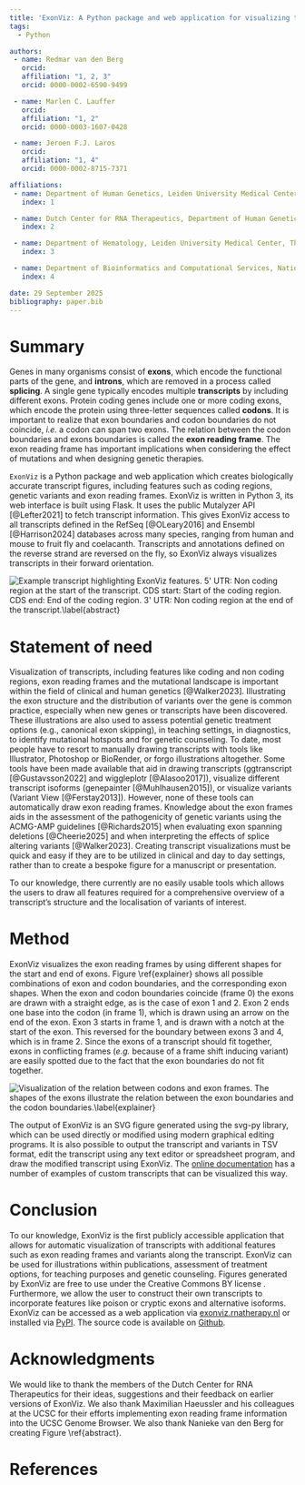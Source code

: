 ```yaml
---
title: 'ExonViz: A Python package and web application for visualizing transcripts'
tags:
  - Python

authors:
 - name: Redmar van den Berg
   orcid:
   affiliation: "1, 2, 3"
   orcid: 0000-0002-6590-9499

 - name: Marlen C. Lauffer
   orcid:
   affiliation: "1, 2"
   orcid: 0000-0003-1607-0428

 - name: Jeroen F.J. Laros
   orcid:
   affiliation: "1, 4"
   orcid: 0000-0002-8715-7371

affiliations:
 - name: Department of Human Genetics, Leiden University Medical Center, The Netherlands
   index: 1

 - name: Dutch Center for RNA Therapeutics, Department of Human Genetics, Leiden University Medical Center, The Netherlands
   index: 2

 - name: Department of Hematology, Leiden University Medical Center, The Netherlands
   index: 3

 - name: Department of Bioinformatics and Computational Services, National Institute of Public Health and the Environment, The Netherlands
   index: 4

date: 29 September 2025
bibliography: paper.bib
---
```


# Summary
Genes in many organisms consist of **exons**, which encode the functional parts
of the gene, and **introns**, which are removed in a process called
**splicing**. A single gene typically encodes multiple **transcripts** by
including different exons. Protein coding genes include one or more coding
exons, which encode the protein using three-letter sequences called **codons**.
It is important to realize that exon boundaries and codon boundaries do not
coincide, *i.e.* a codon can span two exons. The relation between the codon
boundaries and exons boundaries is called the **exon reading frame**. The exon
reading frame has important implications when considering the effect of
mutations and when designing genetic therapies.

`ExonViz` is a Python package and web application which creates biologically
accurate transcript figures, including features such as coding regions, genetic
variants and exon reading frames. ExonViz is written in Python 3, its web
interface is built using Flask. It uses the public Mutalyzer API [@Lefter2021]
to fetch transcript information. This gives ExonViz access to all transcripts
defined in the RefSeq [@OLeary2016] and Ensembl [@Harrison2024] databases
across many species, ranging from human and mouse to fruit fly and coelacanth.
Transcripts and annotations defined on the reverse strand are reversed on the
fly, so ExonViz always visualizes transcripts in their forward orientation.

![Example transcript highlighting ExonViz features. **5' UTR**: Non coding
region at the start of the transcript. **CDS start**: Start of the coding
region. **CDS end**: End of the coding region. **3' UTR**: Non coding region at
the end of the transcript.\label{abstract}](docs/figures/abstract.svg)

# Statement of need
Visualization of transcripts, including features like coding and non coding
regions, exon reading frames and the mutational landscape is important within
the field of clinical and human genetics [@Walker2023]. Illustrating the exon
structure and the distribution of variants over the gene is common practice,
especially when new genes or transcripts have been discovered. These
illustrations are also used to assess potential genetic treatment options
(e.g., canonical exon skipping), in teaching settings, in diagnostics, to
identify mutational hotspots and for genetic counseling. To date, most people
have to resort to manually drawing transcripts with tools like Illustrator,
Photoshop or BioRender, or forgo illustrations altogether. Some tools have been
made available that aid in drawing transcripts (ggtranscript [@Gustavsson2022]
and wiggleplotr [@Alasoo2017]), visualize different transcript isoforms
(genepainter [@Muhlhausen2015]), or visualize variants (Variant View
[@Ferstay2013]). However, none of these tools can automatically draw exon
reading frames. Knowledge about the exon frames aids in the assessment of the
pathogenicity of genetic variants using the ACMG-AMP guidelines [@Richards2015]
when evaluating exon spanning deletions [@Cheerie2025] and when interpreting
the effects of splice altering variants [@Walker2023]. Creating transcript
visualizations must be quick and easy if they are to be utilized in clinical
and day to day settings, rather than to create a bespoke figure for a
manuscript or presentation.

To our knowledge, there currently are no easily usable tools which allows the
users to draw all features required for a comprehensive overview of a
transcript’s structure and the localisation of variants of interest.

# Method
ExonViz visualizes the exon reading frames by using different shapes for the
start and end of exons. Figure \ref{explainer} shows all possible combinations
of exon and codon boundaries, and the corresponding exon shapes. When the exon
and codon boundaries coincide (frame 0) the exons are drawn with a straight
edge, as is the case of exon 1 and 2. Exon 2 ends one base into the codon (in
frame 1), which is drawn using an arrow on the end of the exon. Exon 3 starts
in frame 1, and is drawn with a notch at the start of the exon. This reversed
for the boundary between exons 3 and 4, which is in frame 2. Since the exons of
a transcript should fit together, exons in conflicting frames (*e.g.* because
of a frame shift inducing variant) are easily spotted due to the fact that the
exon boundaries do not fit together.

![Visualization of the relation between codons and exon frames. The shapes of
the exons illustrate the relation between the exon boundaries and the codon
boundaries.\label{explainer}](docs/figures/exonviz-explainer.svg)

The output of ExonViz is an SVG figure generated using the svg-py library,
which can be used directly or modified using modern graphical editing programs.
It is also possible to output the transcript and variants in TSV format, edit
the transcript using any text editor or spreadsheet program, and draw the
modified transcript using ExonViz. The [online
documentation](https://exonviz.readthedocs.io/en/latest/examples.html) has a
number of examples of custom transcripts that can be visualized this way.

# Conclusion
To our knowledge, ExonViz is the first publicly accessible application that
allows for automatic visualization of transcripts with additional features such
as exon reading frames and variants along the transcript. ExonViz can be used for
illustrations within publications, assessment of treatment options, for
teaching purposes and genetic counseling. Figures generated by ExonViz are free
to use under the Creative Commons BY license . Furthermore, we allow the user
to construct their own transcripts to incorporate features like poison or
cryptic exons and alternative isoforms. ExonViz can be accessed as a web
application via [exonviz.rnatherapy.nl](https://exonviz.rnatherapy.nl) or
installed via [PyPI](https://pypi.org/project/exonviz/). The source code is
available on [Github](https://github.com/DCRT-LUMC/exonviz).

# Acknowledgments
We would like to thank the members of the Dutch Center for RNA Therapeutics for
their ideas, suggestions and their feedback on earlier versions of ExonViz. We
also thank Maximilian Haeussler and his colleagues at the UCSC for their
efforts implementing exon reading frame information into the UCSC Genome
Browser. We also thank Nanieke van den Berg for creating Figure \ref{abstract}.

# References
